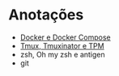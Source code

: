 # Anotações

- [Docker e Docker Compose](https://github.com/felippedesouza/anotacoes/tree/main/docker-dockercompose)
- [Tmux, Tmuxinator e TPM](https://github.com/felippedesouza/anotacoes/tree/main/tmux-tmuxinator-tpm)
- zsh, Oh my zsh e antigen
- git
